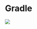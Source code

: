 # Gradle
[![](https://jitpack.io/v/zj565061763/statusbar.svg)](https://jitpack.io/#zj565061763/statusbar)
